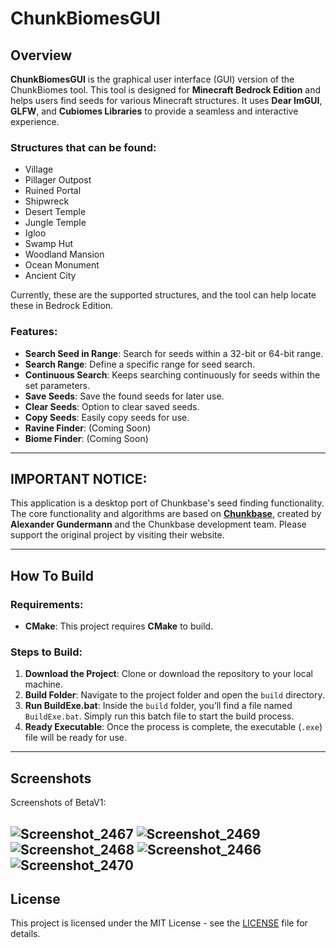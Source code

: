 # ChunkBiomesGUI

## Overview

**ChunkBiomesGUI** is the graphical user interface (GUI) version of the ChunkBiomes tool. This tool is designed for **Minecraft Bedrock Edition** and helps users find seeds for various Minecraft structures. It uses **Dear ImGUI**, **GLFW**, and **Cubiomes Libraries** to provide a seamless and interactive experience.

### Structures that can be found:

- Village
- Pillager Outpost
- Ruined Portal
- Shipwreck
- Desert Temple
- Jungle Temple
- Igloo
- Swamp Hut
- Woodland Mansion
- Ocean Monument
- Ancient City

Currently, these are the supported structures, and the tool can help locate these in Bedrock Edition.

### Features:

- **Search Seed in Range**: Search for seeds within a 32-bit or 64-bit range.
- **Search Range**: Define a specific range for seed search.
- **Continuous Search**: Keeps searching continuously for seeds within the set parameters.
- **Save Seeds**: Save the found seeds for later use.
- **Clear Seeds**: Option to clear saved seeds.
- **Copy Seeds**: Easily copy seeds for use.
- **Ravine Finder**: (Coming Soon)
- **Biome Finder**: (Coming Soon)

---

## IMPORTANT NOTICE:

This application is a desktop port of Chunkbase's seed finding functionality. The core functionality and algorithms are based on **[Chunkbase](https://www.chunkbase.com/)**, created by **Alexander Gundermann** and the Chunkbase development team. Please support the original project by visiting their website.

---

## How To Build

### Requirements:
- **CMake**: This project requires **CMake** to build.

### Steps to Build:
1. **Download the Project**: Clone or download the repository to your local machine.
2. **Build Folder**: Navigate to the project folder and open the `build` directory.
3. **Run BuildExe.bat**: Inside the `build` folder, you’ll find a file named `BuildExe.bat`. Simply run this batch file to start the build process.
4. **Ready Executable**: Once the process is complete, the executable (`.exe`) file will be ready for use.

---
## Screenshots
Screenshots of BetaV1:

![Screenshot_2467](https://github.com/user-attachments/assets/1fdc0020-48ad-47f1-a64e-05fad62018bd)
![Screenshot_2469](https://github.com/user-attachments/assets/6ae463ee-cefc-4de1-a731-c4b2af7a5fb7)
![Screenshot_2468](https://github.com/user-attachments/assets/a2dc6c21-de75-4a80-b61f-c2310e18ea4a)
![Screenshot_2466](https://github.com/user-attachments/assets/ebcd8206-04fe-4c8e-9310-70b6a8f56574)
![Screenshot_2470](https://github.com/user-attachments/assets/cc789c9a-d313-4b95-b051-827026efc7be)
---

## License

This project is licensed under the MIT License - see the [LICENSE](LICENSE) file for details.
